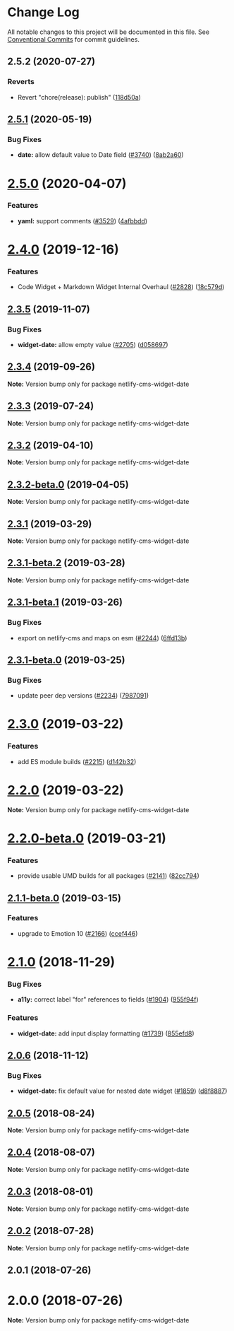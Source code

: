 # Change Log

All notable changes to this project will be documented in this file.
See [Conventional Commits](https://conventionalcommits.org) for commit guidelines.

## 2.5.2 (2020-07-27)


### Reverts

* Revert "chore(release): publish" ([118d50a](https://github.com/netlify/netlify-cms/tree/master/packages/netlify-cms-widget-date/commit/118d50a7a70295f25073e564b5161aa2b9883056))





## [2.5.1](https://github.com/netlify/netlify-cms/tree/master/packages/netlify-cms-widget-date/compare/netlify-cms-widget-date@2.5.0...netlify-cms-widget-date@2.5.1) (2020-05-19)


### Bug Fixes

* **date:** allow default value to Date field ([#3740](https://github.com/netlify/netlify-cms/tree/master/packages/netlify-cms-widget-date/issues/3740)) ([8ab2a60](https://github.com/netlify/netlify-cms/tree/master/packages/netlify-cms-widget-date/commit/8ab2a6036be99c397c7d2fcb4ad3ebaeba549546))





# [2.5.0](https://github.com/netlify/netlify-cms/tree/master/packages/netlify-cms-widget-date/compare/netlify-cms-widget-date@2.4.0...netlify-cms-widget-date@2.5.0) (2020-04-07)


### Features

* **yaml:** support comments ([#3529](https://github.com/netlify/netlify-cms/tree/master/packages/netlify-cms-widget-date/issues/3529)) ([4afbbdd](https://github.com/netlify/netlify-cms/tree/master/packages/netlify-cms-widget-date/commit/4afbbdd8a99241d239f28c5be544bb0ca77e345b))





# [2.4.0](https://github.com/netlify/netlify-cms/tree/master/packages/netlify-cms-widget-date/compare/netlify-cms-widget-date@2.3.5...netlify-cms-widget-date@2.4.0) (2019-12-16)


### Features

* Code Widget + Markdown Widget Internal Overhaul ([#2828](https://github.com/netlify/netlify-cms/tree/master/packages/netlify-cms-widget-date/issues/2828)) ([18c579d](https://github.com/netlify/netlify-cms/tree/master/packages/netlify-cms-widget-date/commit/18c579d0e9f0ff71ed8c52f5c66f2309259af054))





## [2.3.5](https://github.com/netlify/netlify-cms/tree/master/packages/netlify-cms-widget-date/compare/netlify-cms-widget-date@2.3.4...netlify-cms-widget-date@2.3.5) (2019-11-07)


### Bug Fixes

* **widget-date:** allow empty value ([#2705](https://github.com/netlify/netlify-cms/tree/master/packages/netlify-cms-widget-date/issues/2705)) ([d058697](https://github.com/netlify/netlify-cms/tree/master/packages/netlify-cms-widget-date/commit/d0586976443c4255ba122fba33bbe045069fc461))





## [2.3.4](https://github.com/netlify/netlify-cms/tree/master/packages/netlify-cms-widget-date/compare/netlify-cms-widget-date@2.3.3...netlify-cms-widget-date@2.3.4) (2019-09-26)

**Note:** Version bump only for package netlify-cms-widget-date





## [2.3.3](https://github.com/netlify/netlify-cms/tree/master/packages/netlify-cms-widget-date/compare/netlify-cms-widget-date@2.3.2...netlify-cms-widget-date@2.3.3) (2019-07-24)

**Note:** Version bump only for package netlify-cms-widget-date





## [2.3.2](https://github.com/netlify/netlify-cms/tree/master/packages/netlify-cms-widget-date/compare/netlify-cms-widget-date@2.3.2-beta.0...netlify-cms-widget-date@2.3.2) (2019-04-10)

**Note:** Version bump only for package netlify-cms-widget-date





## [2.3.2-beta.0](https://github.com/netlify/netlify-cms/tree/master/packages/netlify-cms-widget-date/compare/netlify-cms-widget-date@2.3.1...netlify-cms-widget-date@2.3.2-beta.0) (2019-04-05)

**Note:** Version bump only for package netlify-cms-widget-date





## [2.3.1](https://github.com/netlify/netlify-cms/tree/master/packages/netlify-cms-widget-date/compare/netlify-cms-widget-date@2.3.1-beta.2...netlify-cms-widget-date@2.3.1) (2019-03-29)

**Note:** Version bump only for package netlify-cms-widget-date





## [2.3.1-beta.2](https://github.com/netlify/netlify-cms/tree/master/packages/netlify-cms-widget-date/compare/netlify-cms-widget-date@2.3.1-beta.1...netlify-cms-widget-date@2.3.1-beta.2) (2019-03-28)

**Note:** Version bump only for package netlify-cms-widget-date





## [2.3.1-beta.1](https://github.com/netlify/netlify-cms/tree/master/packages/netlify-cms-widget-date/compare/netlify-cms-widget-date@2.3.1-beta.0...netlify-cms-widget-date@2.3.1-beta.1) (2019-03-26)


### Bug Fixes

* export on netlify-cms and maps on esm ([#2244](https://github.com/netlify/netlify-cms/tree/master/packages/netlify-cms-widget-date/issues/2244)) ([6ffd13b](https://github.com/netlify/netlify-cms/tree/master/packages/netlify-cms-widget-date/commit/6ffd13b))





## [2.3.1-beta.0](https://github.com/netlify/netlify-cms/tree/master/packages/netlify-cms-widget-date/compare/netlify-cms-widget-date@2.3.0...netlify-cms-widget-date@2.3.1-beta.0) (2019-03-25)


### Bug Fixes

* update peer dep versions ([#2234](https://github.com/netlify/netlify-cms/tree/master/packages/netlify-cms-widget-date/issues/2234)) ([7987091](https://github.com/netlify/netlify-cms/tree/master/packages/netlify-cms-widget-date/commit/7987091))





# [2.3.0](https://github.com/netlify/netlify-cms/tree/master/packages/netlify-cms-widget-date/compare/netlify-cms-widget-date@2.2.0...netlify-cms-widget-date@2.3.0) (2019-03-22)


### Features

* add ES module builds ([#2215](https://github.com/netlify/netlify-cms/tree/master/packages/netlify-cms-widget-date/issues/2215)) ([d142b32](https://github.com/netlify/netlify-cms/tree/master/packages/netlify-cms-widget-date/commit/d142b32))





# [2.2.0](https://github.com/netlify/netlify-cms/tree/master/packages/netlify-cms-widget-date/compare/netlify-cms-widget-date@2.2.0-beta.0...netlify-cms-widget-date@2.2.0) (2019-03-22)

**Note:** Version bump only for package netlify-cms-widget-date





# [2.2.0-beta.0](https://github.com/netlify/netlify-cms/tree/master/packages/netlify-cms-widget-date/compare/netlify-cms-widget-date@2.1.1-beta.0...netlify-cms-widget-date@2.2.0-beta.0) (2019-03-21)


### Features

* provide usable UMD builds for all packages ([#2141](https://github.com/netlify/netlify-cms/tree/master/packages/netlify-cms-widget-date/issues/2141)) ([82cc794](https://github.com/netlify/netlify-cms/tree/master/packages/netlify-cms-widget-date/commit/82cc794))





## [2.1.1-beta.0](https://github.com/netlify/netlify-cms/tree/master/packages/netlify-cms-widget-date/compare/netlify-cms-widget-date@2.1.0...netlify-cms-widget-date@2.1.1-beta.0) (2019-03-15)


### Features

* upgrade to Emotion 10 ([#2166](https://github.com/netlify/netlify-cms/tree/master/packages/netlify-cms-widget-date/issues/2166)) ([ccef446](https://github.com/netlify/netlify-cms/tree/master/packages/netlify-cms-widget-date/commit/ccef446))





# [2.1.0](https://github.com/netlify/netlify-cms/tree/master/packages/netlify-cms-widget-date/compare/netlify-cms-widget-date@2.0.6...netlify-cms-widget-date@2.1.0) (2018-11-29)


### Bug Fixes

* **a11y:** correct label "for" references to fields ([#1904](https://github.com/netlify/netlify-cms/tree/master/packages/netlify-cms-widget-date/issues/1904)) ([955f94f](https://github.com/netlify/netlify-cms/tree/master/packages/netlify-cms-widget-date/commit/955f94f))


### Features

* **widget-date:** add input display formatting ([#1739](https://github.com/netlify/netlify-cms/tree/master/packages/netlify-cms-widget-date/issues/1739)) ([855efd8](https://github.com/netlify/netlify-cms/tree/master/packages/netlify-cms-widget-date/commit/855efd8))





## [2.0.6](https://github.com/netlify/netlify-cms/tree/master/packages/netlify-cms-widget-date/compare/netlify-cms-widget-date@2.0.5...netlify-cms-widget-date@2.0.6) (2018-11-12)


### Bug Fixes

* **widget-date:** fix default value for nested date widget ([#1859](https://github.com/netlify/netlify-cms/tree/master/packages/netlify-cms-widget-date/issues/1859)) ([d8f8887](https://github.com/netlify/netlify-cms/tree/master/packages/netlify-cms-widget-date/commit/d8f8887))





<a name="2.0.5"></a>
## [2.0.5](https://github.com/netlify/netlify-cms/tree/master/packages/netlify-cms-widget-date/compare/netlify-cms-widget-date@2.0.4...netlify-cms-widget-date@2.0.5) (2018-08-24)




**Note:** Version bump only for package netlify-cms-widget-date

<a name="2.0.4"></a>
## [2.0.4](https://github.com/netlify/netlify-cms/tree/master/packages/netlify-cms-widget-date/compare/netlify-cms-widget-date@2.0.3...netlify-cms-widget-date@2.0.4) (2018-08-07)




**Note:** Version bump only for package netlify-cms-widget-date

<a name="2.0.3"></a>
## [2.0.3](https://github.com/netlify/netlify-cms/tree/master/packages/netlify-cms-widget-date/compare/netlify-cms-widget-date@2.0.2...netlify-cms-widget-date@2.0.3) (2018-08-01)




**Note:** Version bump only for package netlify-cms-widget-date

<a name="2.0.2"></a>
## [2.0.2](https://github.com/netlify/netlify-cms/tree/master/packages/netlify-cms-widget-date/compare/netlify-cms-widget-date@2.0.1...netlify-cms-widget-date@2.0.2) (2018-07-28)




**Note:** Version bump only for package netlify-cms-widget-date

<a name="2.0.1"></a>
## 2.0.1 (2018-07-26)



<a name="2.0.0"></a>
# 2.0.0 (2018-07-26)




**Note:** Version bump only for package netlify-cms-widget-date
